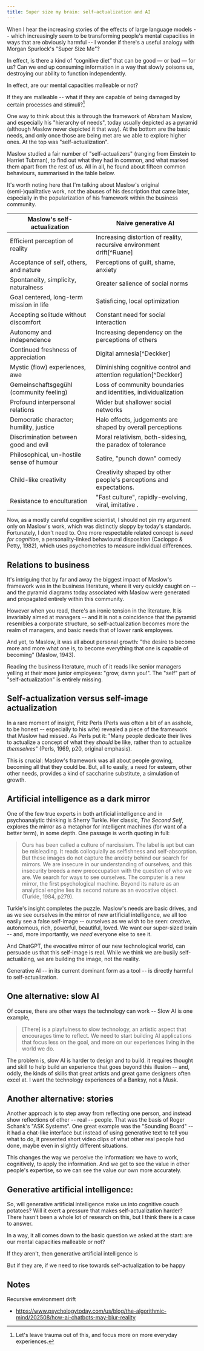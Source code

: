 ```yaml
---
title: Super size my brain: self-actualization and AI
---
```


When I hear the increasing stories of the effects of large language models --
which increasingly seem to be transforming people's mental capacities in
ways that are obviously harmful -- I wonder if there's a useful analogy with
Morgan Spurlock's "Super Size Me"?

In effect, is there a kind of “cognitive diet” that can be good — or bad — for
us? Can we end up consuming information in a way that slowly poisons us,
destroying our ability to function independently. 

In effect, are our mental capacities malleable or not? 

If they are malleable -- what if they are capable of being damaged by certain
processes and stimuli?[^trauma]

[^trauma]: Let's leave trauma out of this, and focus more on more everyday
experiences.

One way to think about this is through the framework of Abraham Maslow, and
especially his "hierarchy of needs", today usually depicted as a pyramid
(although Maslow never depicted it that way). At the bottom are the basic needs,
and only once those are being met are we able to explore higher ones. At the top
was "self-actualization".

Maslow studied a fair number of "self-actualizers" (ranging from Einstein to
Harriet Tubman), to find out what they had in common, and what marked them apart
from the rest of us. All in all, he found about fifteen common behaviours,
summarised in the table below. 

It's worth noting here that I'm talking about Maslow's original
(semi-)qualitative work, not the abuses of his description that came later,
especially in the popularization of his framework within the business community.

| Maslow's self-actualization               | Naive generative AI                                                   |
| ----------------------------------------- | --------------------------------------------------------------------- | 
| Efficient perception of reality           | Increasing distortion of reality, recursive environment drift[^Ruane] |
| Acceptance of self, others, and nature    | Perceptions of guilt, shame, anxiety                                  |
| Spontaneity, simplicity, naturalness      | Greater salience of social norms                                      |
| Goal centered, long-term mission in life  | Satisficing, local optimization                                       |
| Accepting solitude without discomfort     | Constant need for social interaction                                  |
| Autonomy and independence                 | Increasing dependency on the perceptions of others                    |
| Continued freshness of appreciation       | Digital amnesia[^Deckker]                                             |
| Mystic (flow) experiences, awe            | Diminishing cognitive control and attention regulation[^Deckker]      |
| Gemeinschaftsgegühl (community feeling)   | Loss of community boundaries and identities, individualization        |
| Profound interpersonal relations          | Wider but shallower social networks                                   |
| Democratic character; humility, justice   | Halo effects, judgements are shaped by overall perceptions            |
| Discrimination between good and evil      | Moral relativism, both-sidesing, the paradox of tolerance             |
| Philosophical, un-hostile sense of humour | Satire, "punch down" comedy                                           |
| Child-like creativity                     | Creativity shaped by other people's perceptions and expectations.     |
| Resistance to enculturation               | "Fast culture", rapidly-evolving, viral, imitative              .     |

Now, as a mostly careful cognitive scientist, I should not pin my argument only
on Maslow's work, which was distinctly sloppy by today's standards. Fortunately,
I don't need to. One more respectable related concept is *need for cognition*, a
personality-linked behavioural disposition (Cacioppo & Petty, 1982), which uses
psychometrics to measure individual differences. 

## Relations to business

It's intriguing that by far and away the biggest impact of Maslow's framework
was in the business literature, where it very quickly caught on -- and the
pyramid diagrams today associated with Maslow were generated and propagated
entirely within this community. 

However when you read, there's an ironic tension in the literature. It is
invariably aimed at managers -- and it is not a coincidence that the pyramid
resembles a corporate structure, so self-actualization becomes more the realm of
managers, and basic needs that of lower rank employees. 

And yet, to Maslow, it was all about personal growth: "the desire to become more
and more what one is, to become everything that one is capable of becoming"
(Maslow, 1943). 

Reading the business literature, much of it reads like senior managers yelling
at their more junior employees: "grow, damn you!". The "self" part of
"self-actualization" is entirely missing. 

## Self-actualization versus self-image actualization

In a rare moment of insight, Fritz Perls (Perls was often a bit of an asshole,
to be honest -- especially to his wife) revealed a piece of the framework that
Maslow had missed. As Perls put it: "Many people dedicate their lives to
actualize a concept of what they *should* be like, rather than to actualize
*themselves*" (Perls, 1969, p20, original emphasis).

This is crucial: Maslow's framework was all about people growing, becoming all
that they could be. But, all to easily, a need for esteem, other other needs,
provides a kind of saccharine substitute, a simulation of growth. 

## Artificial intelligence as a dark mirror

One of the few true experts in both artificial intelligence and in
psychoanalytic thinking is Sherry Turkle. Her classic, *The Second Self*,
explores the mirror as a metaphor for intelligent machines (for want of a better
term), in some depth. One passage is worth quoting in full:

> Ours has been called a culture of narcissism. The label is apt but can be
> misleading. It reads colloquially as selfishness and self-absorption. But
> these images do not capture the anxiety behind our search for mirrors. We are
> insecure in our understanding of ourselves, and this insecurity breeds a new
> preoccupation with the question of who we are. We search for ways to see
> ourselves. The computer is a new mirror, the first psychological machine.
> Beyond its nature as an analytical engine lies its second nature as an
> evocative object. (Turkle, 1984, p279).

Turkle's insight completes the puzzle. Maslow's needs are basic drives, and as
we see ourselves in the mirror of new artificial intelligence, we all too easily
see a false self-image -- ourselves as we wish to be seen: creative, autonomous,
rich, powerful, beautiful, loved. We want our super-sized brain -- and, more
importantly, we *need* everyone else to see it.

And ChatGPT, the evocative mirror of our new technological world, can persuade
us that this self-image is real. While we think we are busily self-actualizing,
we are building the image, not the reality.

Generative AI -- in its current dominant form as a tool -- is directly harmful
to self-actualization.

## One alternative: slow AI

Of course, there are other ways the technology can work -- Slow AI is one example, 

> [There] is a playfulness to slow technology, an artistic aspect that encourages 
> time to reflect. We need to start building AI applications that focus less on 
> the goal, and more on our experiences living in the world we do.

The problem is, slow AI is harder to design and to build. it requires thought
and skill to help build an experience that goes beyond this illusion -- and,
oddly, the kinds of skills that great artists and great game designers often
excel at. I want the technology experiences of a Banksy, not a Musk.

## Another alternative: stories

Another approach is to step away from reflecting one person, and instead show
reflections of other -- real -- people. That was the basis of Roger Schank's 
"ASK Systems". One great example was the "Sounding Board" -- it had a chat-like
interface but instead of using generative text to tell you what to do, it 
presented short video clips of what other real people had done, maybe even in
slightly different situations. 

This changes the way we perceive the information: we have to work, cognitively,
to apply the information. And we get to see the value in other people's
expertise, so we can see the value our own more accurately. 

## Generative artificial intelligence:

So, will generative artificial intelligence make us into cognitive couch
potatoes? Will it exert a pressure that makes self-actualization harder? 
There hasn't been a whole lot of research on this, but I think there is a 
case to answer.

In a way, it all comes down to the basic question we asked at the start: are our
mental capacities malleable or not? 

If they aren't, then generative artificial intelligence is 

But if they are, if we need to rise towards self-actualization to be happy 


## Notes


Recursive environment drift
* https://www.psychologytoday.com/us/blog/the-algorithmic-mind/202508/how-ai-chatbots-may-blur-reality

